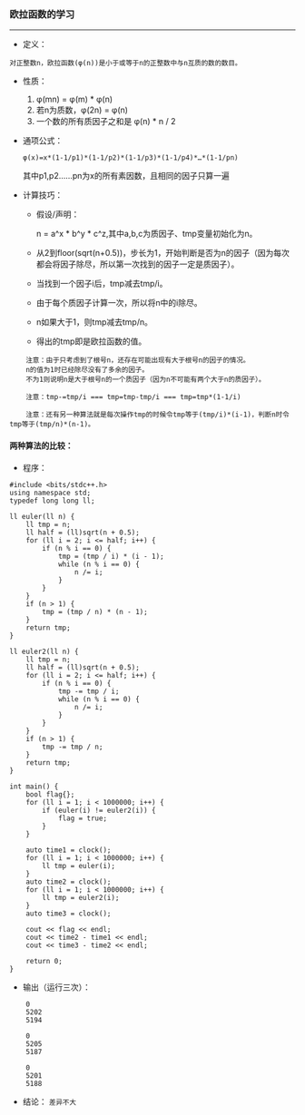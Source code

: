 ### 欧拉函数的学习
---
- 定义：

>
    对正整数n，欧拉函数(φ(n))是小于或等于n的正整数中与n互质的数的数目。

- 性质：

    1. φ(mn) = φ(m) * φ(n)
    2. 若n为质数，φ(2n) = φ(n)
    3. 一个数的所有质因子之和是 φ(n) * n / 2

- 通项公式：

    `φ(x)=x*(1-1/p1)*(1-1/p2)*(1-1/p3)*(1-1/p4)*…*(1-1/pn)`

    其中p1,p2……pn为x的所有素因数，且相同的因子只算一遍

- 计算技巧：

    - 假设/声明：

        n = a^x * b^y * c^z,其中a,b,c为质因子、tmp变量初始化为n。

    - 从2到floor(sqrt(n+0.5))，步长为1，开始判断是否为n的因子（因为每次都会将因子除尽，所以第一次找到的因子一定是质因子）。

    - 当找到一个因子i后，tmp减去tmp/i。

    - 由于每个质因子计算一次，所以将n中的i除尽。

    - n如果大于1，则tmp减去tmp/n。

    - 得出的tmp即是欧拉函数的值。

```
    注意：由于只考虑到了根号n，还存在可能出现有大于根号n的因子的情况。
    n的值为1时已经除尽没有了多余的因子。
    不为1则说明n是大于根号n的一个质因子（因为n不可能有两个大于n的质因子）。
```

```
    注意：tmp-=tmp/i === tmp=tmp-tmp/i === tmp=tmp*(1-1/i)
```

```
    注意：还有另一种算法就是每次操作tmp的时候令tmp等于(tmp/i)*(i-1)，判断n时令tmp等于(tmp/n)*(n-1)。
```

#### 两种算法的比较：

- 程序：
```
#include <bits/stdc++.h>
using namespace std;
typedef long long ll;

ll euler(ll n) {
    ll tmp = n;
    ll half = (ll)sqrt(n + 0.5);
    for (ll i = 2; i <= half; i++) {
        if (n % i == 0) {
            tmp = (tmp / i) * (i - 1);
            while (n % i == 0) {
                n /= i;
            }
        }
    }
    if (n > 1) {
        tmp = (tmp / n) * (n - 1);
    }
    return tmp;
}

ll euler2(ll n) {
    ll tmp = n;
    ll half = (ll)sqrt(n + 0.5);
    for (ll i = 2; i <= half; i++) {
        if (n % i == 0) {
            tmp -= tmp / i;
            while (n % i == 0) {
                n /= i;
            }
        }
    }
    if (n > 1) {
        tmp -= tmp / n;
    }
    return tmp;
}

int main() {
    bool flag{};
    for (ll i = 1; i < 1000000; i++) {
        if (euler(i) != euler2(i)) {
            flag = true;
        }
    }

    auto time1 = clock();
    for (ll i = 1; i < 1000000; i++) {
        ll tmp = euler(i);
    }
    auto time2 = clock();
    for (ll i = 1; i < 1000000; i++) {
        ll tmp = euler2(i);
    }
    auto time3 = clock();

    cout << flag << endl;
    cout << time2 - time1 << endl;
    cout << time3 - time2 << endl;

    return 0;
}
```

- 输出（运行三次）：
```
    0
    5202
    5194

    0
    5205
    5187

    0
    5201
    5188
```

- 结论：
`差异不大`
